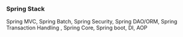  ### Spring Stack
 Spring MVC, Spring Batch, Spring Security, Spring DAO/ORM, Spring Transaction Handling , Spring Core, Spring boot, DI, AOP